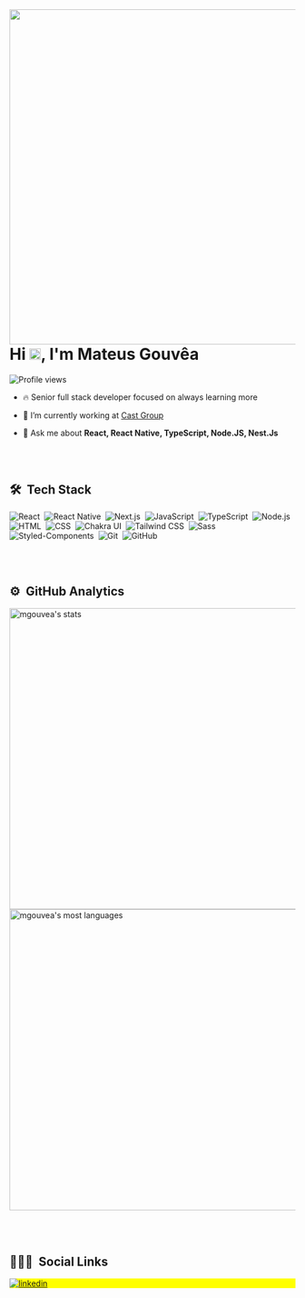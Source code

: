 
<img align="right" height="590em" src="https://raw.githubusercontent.com/gist/mgouvea/47d3fee718e313e463efe011600fa1a6/raw/6cd2962b133152438ec6d691d321ffbc342d2de8/githubcard.svg"/>
<h1 align="left">Hi <img src="https://raw.githubusercontent.com/kaueMarques/kaueMarques/master/hi.gif" width="20px">, I'm Mateus Gouvêa</h1>
<p align="left"> <img src="https://komarev.com/ghpvc/?username=mgouvea&color=blue" alt="Profile views" /> </p>

- 🔥 Senior full stack developer focused on always learning more

- 🔭 I’m currently working at [Cast Group](https://www.castgroup.com.br/en/)

- 💬 Ask me about **React, React Native, TypeScript, Node.JS, Nest.Js**

<br><br>

## 🛠 &nbsp;Tech Stack

![React](https://img.shields.io/badge/-React-05122A?style=flat&logo=react)&nbsp;
![React Native](https://img.shields.io/badge/-React%20Native-05122A?style=flat&logo=react)&nbsp;
![Next.js](https://img.shields.io/badge/-Next.js-05122A?style=flat&logo=next.js)&nbsp;
![JavaScript](https://img.shields.io/badge/-JavaScript-05122A?style=flat&logo=javascript)&nbsp;
![TypeScript](https://img.shields.io/badge/-TypeScript-05122A?style=flat&logo=typescript)&nbsp;
![Node.js](https://img.shields.io/badge/-Node.js-05122A?style=flat&logo=node.js)&nbsp;
![HTML](https://img.shields.io/badge/-HTML-05122A?style=flat&logo=HTML5)&nbsp;
![CSS](https://img.shields.io/badge/-CSS-05122A?style=flat&logo=CSS3&logoColor=1572B6)&nbsp;
![Chakra UI](https://img.shields.io/badge/-Chakra%20UI-05122A?style=flat&logo=chakraui)&nbsp;
![Tailwind CSS](https://img.shields.io/badge/-Tailwind%20CSS-05122A?style=flat&logo=tailwindcss)&nbsp;
![Sass](https://img.shields.io/badge/-Sass-05122A?style=flat&logo=sass)&nbsp;
![Styled-Components](https://img.shields.io/badge/-Styled%20Components-05122A?style=flat&logo=styledcomponents)&nbsp;
![Git](https://img.shields.io/badge/-Git-05122A?style=flat&logo=git)&nbsp;
![GitHub](https://img.shields.io/badge/-GitHub-05122A?style=flat&logo=github)&nbsp;


<br><br>

## ⚙️ &nbsp;GitHub Analytics

<p align="left">
<img width="530em" src="https://github-readme-stats.vercel.app/api?username=mgouvea&show_icons=true&theme=vision-friendly-dark" alt="mgouvea's stats"/>
<img width="530em" src="https://github-readme-stats.vercel.app/api/top-langs/?username=mgouvea&layout=compact&theme=vision-friendly-dark" alt="mgouvea's most languages"/>
</p>

<br><br>

## 👨🏽‍🦲 &nbsp;Social Links

<p align="left" style="background:yellow">
<a href="https://linkedin.com/in/mgouvea" target="_blank">
  <img align="center" src="https://img.shields.io/badge/-mgouvea-05122A?style=flat&logo=linkedin" alt="linkedin"/>
</a>

</p>


<!--
**mgouvea/mgouvea** is a ✨ _special_ ✨ repository because its `README.md` (this file) appears on your GitHub profile.

Here are some ideas to get you started:

- 👨‍💻 All of my projects are available at [maykbrito.dev](https://maykbrito.dev)

- ▶️ I regularly post videos on [youtube.com/maykbrito](https://youtube.com/maykbrito)



- ⚡ Fun fact **Oneye 😜**

- 🔭 I’m currently working on ...
- 🌱 I’m currently learning ...
- 👯 I’m looking to collaborate on ...
- 🤔 I’m looking for help with ...
- 💬 Ask me about ...
- 📫 How to reach me: ...
- 😄 Pronouns: ...
- ⚡ Fun fact: ...
-->
